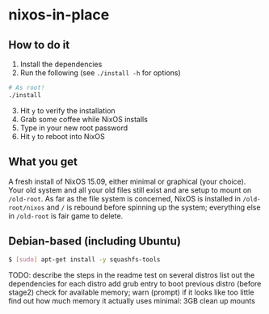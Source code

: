 # nixos-in-place

## How to do it
1. Install the dependencies
2. Run the following (see `./install -h` for options)
```bash
# As root!
./install
```
3. Hit `y` to verify the installation
4. Grab some coffee while NixOS installs
5. Type in your new root password
6. Hit `y` to reboot into NixOS

## What you get
A fresh install of NixOS 15.09, either minimal or graphical (your choice). Your
old system and all your old files still exist and are setup to mount on
`/old-root`. As far as the file system is concerned, NixOS is installed in
`/old-root/nixos` and `/` is rebound before spinning up the system; everything
else in `/old-root` is fair game to delete.

## Debian-based (including Ubuntu)
```bash
$ [sudo] apt-get install -y squashfs-tools
```

TODO:
  describe the steps in the readme
  test on several distros
  list out the dependencies for each distro
  add grub entry to boot previous distro (before stage2)
  check for available memory; warn (prompt) if it looks like too little
  find out how much memory it actually uses
    minimal: 3GB
  clean up mounts
